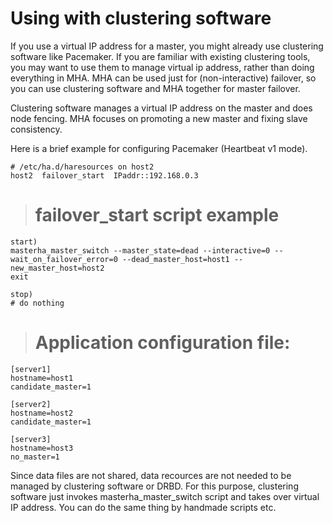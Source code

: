 # Using with clustering software

If you use a virtual IP address for a master, you might already use clustering software like Pacemaker. If you are familiar with existing clustering tools, you may want to use them to manage virtual ip address, rather than doing everything in MHA. MHA can be used just for (non-interactive) failover, so you can use clustering software and MHA together for master failover.

Clustering software manages a virtual IP address on the master and does node fencing. MHA focuses on promoting a new master and fixing slave consistency.

Here is a brief example for configuring Pacemaker (Heartbeat v1 mode).

    # /etc/ha.d/haresources on host2
    host2  failover_start  IPaddr::192.168.0.3

> # failover\_start script example
  
    start)
    masterha_master_switch --master_state=dead --interactive=0 --wait_on_failover_error=0 --dead_master_host=host1 --new_master_host=host2
    exit
    
    stop)
    # do nothing


> # Application configuration file:

    [server1]
    hostname=host1
    candidate_master=1
    
    [server2]
    hostname=host2
    candidate_master=1
    
    [server3]
    hostname=host3
    no_master=1

Since data files are not shared, data recources are not needed to be managed by clustering software or DRBD. For this purpose, clustering software just invokes masterha_master_switch script and takes over virtual IP address. You can do the same thing by handmade scripts etc.
